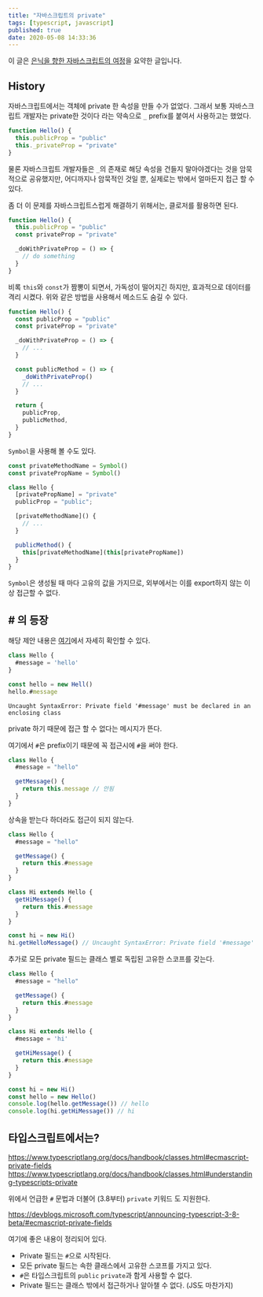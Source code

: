 ```yaml
---
title: "자바스크립트의 private"
tags: [typescript, javascript]
published: true
date: 2020-05-08 14:33:36
---
```


이 글은 [은닉을 향한 자바스크립트의 여정](https://meetup.toast.com/posts/228)을 요약한 글입니다.

## History

자바스크립트에서는 객체에 private 한 속성을 만들 수가 없었다. 그래서 보통 자바스크립트 개발자는 private한 것이다 라는 약속으로 `_` prefix를 붙여서 사용하고는 했었다.

```javascript
function Hello() {
  this.publicProp = "public"
  this._privateProp = "private"
}
```

물론 자바스크립트 개발자들은 `_`의 존재로 해당 속성을 건들지 말아야겠다는 것을 암묵적으로 공유했지만, 어디까지나 암묵적인 것일 뿐, 실제로는 밖에서 얼마든지 접근 할 수 있다.

좀 더 이 문제를 자바스크립트스럽게 해결하기 위해서는, 클로저를 활용하면 된다.

```javascript
function Hello() {
  this.publicProp = "public"
  const privateProp = "private"

  _doWithPrivateProp = () => {
    // do something
  }
}
```

비록 `this`와 `const`가 짬뽕이 되면서, 가독성이 떨어지긴 하지만, 효과적으로 데이터를 격리 시켰다. 위와 같은 방법을 사용해서 메소드도 숨길 수 있다.

```javascript
function Hello() {
  const publicProp = "public"
  const privateProp = "private"

  _doWithPrivateProp = () => {
    // ...
  }

  const publicMethod = () => {
    _doWithPrivateProp()
    // ...
  }

  return {
    publicProp,
    publicMethod,
  }
}
```

`Symbol`을 사용해 볼 수도 있다.

```javascript
const privateMethodName = Symbol()
const privatePropName = Symbol()

class Hello {
  [privatePropName] = "private"
  publicProp = "public";

  [privateMethodName]() {
    // ...
  }

  publicMethod() {
    this[privateMethodName](this[privatePropName])
  }
}
```

`Symbol`은 생성될 때 마다 고유의 값을 가지므로, 외부에서는 이를 export하지 않는 이상 접근할 수 없다.

## # 의 등장

해당 제안 내용은 [여기](https://github.com/tc39/proposal-class-fields/)에서 자세히 확인할 수 있다.

```javascript
class Hello {
  #message = 'hello'
}

const hello = new Hell()
hello.#message
```

```
Uncaught SyntaxError: Private field '#message' must be declared in an enclosing class
```

private 하기 때문에 접근 할 수 없다는 메시지가 뜬다.

여기에서 `#`은 prefix이기 때문에 꼭 접근시에 `#`을 써야 한다.

```javascript
class Hello {
  #message = "hello"

  getMessage() {
    return this.message // 안됨
  }
}
```

상속을 받는다 하더라도 접근이 되지 않는다.

```javascript
class Hello {
  #message = "hello"

  getMessage() {
    return this.#message
  }
}

class Hi extends Hello {
  getHiMessage() {
    return this.#message
  }
}

const hi = new Hi()
hi.getHelloMessage() // Uncaught SyntaxError: Private field '#message' must be declared in an enclosing clas
```

추가로 모든 private 필드는 클래스 별로 독립된 고유한 스코프를 갖는다.

```javascript
class Hello {
  #message = "hello"

  getMessage() {
    return this.#message
  }
}

class Hi extends Hello {
  #message = 'hi'

  getHiMessage() {
    return this.#message
  }
}

const hi = new Hi()
const hello = new Hello()
console.log(hello.getMessage()) // hello
console.log(hi.getHiMessage()) // hi
```

## 타입스크립트에서는?

https://www.typescriptlang.org/docs/handbook/classes.html#ecmascript-private-fields
https://www.typescriptlang.org/docs/handbook/classes.html#understanding-typescripts-private

위에서 언급한 `#` 문법과 더불어 (3.8부터) `private` 키워드 도 지원한다.

https://devblogs.microsoft.com/typescript/announcing-typescript-3-8-beta/#ecmascript-private-fields

여기에 좋은 내용이 정리되어 있다.

- Private 필드는 `#`으로 시작된다. 
- 모든 private 필드는 속한 클래스에서 고유한 스코프를 가지고 있다.
- `#`은 타입스크립트의 `public` `private`과 함게 사용할 수 없다.
- Private 필드는 클래스 밖에서 접근하거나 알아챌 수 없다. (JS도 마찬가지)
